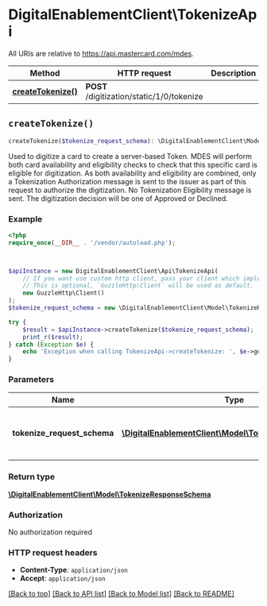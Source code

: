 # DigitalEnablementClient\TokenizeApi

All URIs are relative to https://api.mastercard.com/mdes.

Method | HTTP request | Description
------------- | ------------- | -------------
[**createTokenize()**](TokenizeApi.md#createTokenize) | **POST** /digitization/static/1/0/tokenize | 


## `createTokenize()`

```php
createTokenize($tokenize_request_schema): \DigitalEnablementClient\Model\TokenizeResponseSchema
```



Used to digitize a card to create a server-based Token. MDES will perform both card availability and eligibility checks to check that this specific card is eligible for digitization. As both availability and eligibility are combined, only a Tokenization Authorization message is sent to the issuer as part of this request to authorize the digitization. No Tokenization Eligibility message is sent. The digitization decision will be one of Approved or Declined.

### Example

```php
<?php
require_once(__DIR__ . '/vendor/autoload.php');



$apiInstance = new DigitalEnablementClient\Api\TokenizeApi(
    // If you want use custom http client, pass your client which implements `GuzzleHttp\ClientInterface`.
    // This is optional, `GuzzleHttp\Client` will be used as default.
    new GuzzleHttp\Client()
);
$tokenize_request_schema = new \DigitalEnablementClient\Model\TokenizeRequestSchema(); // \DigitalEnablementClient\Model\TokenizeRequestSchema | A Tokenize request is used to digitize a PAN.

try {
    $result = $apiInstance->createTokenize($tokenize_request_schema);
    print_r($result);
} catch (Exception $e) {
    echo 'Exception when calling TokenizeApi->createTokenize: ', $e->getMessage(), PHP_EOL;
}
```

### Parameters

Name | Type | Description  | Notes
------------- | ------------- | ------------- | -------------
 **tokenize_request_schema** | [**\DigitalEnablementClient\Model\TokenizeRequestSchema**](../Model/TokenizeRequestSchema.md)| A Tokenize request is used to digitize a PAN. | [optional]

### Return type

[**\DigitalEnablementClient\Model\TokenizeResponseSchema**](../Model/TokenizeResponseSchema.md)

### Authorization

No authorization required

### HTTP request headers

- **Content-Type**: `application/json`
- **Accept**: `application/json`

[[Back to top]](#) [[Back to API list]](../../README.md#endpoints)
[[Back to Model list]](../../README.md#models)
[[Back to README]](../../README.md)
